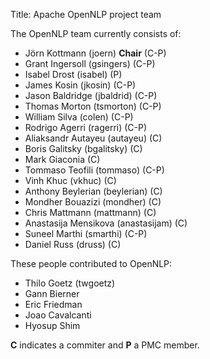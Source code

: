 Title: Apache OpenNLP project team

The OpenNLP team currently consists of:

* Jörn Kottmann (joern) **Chair** (C-P)
* Grant Ingersoll (gsingers) (C-P)
* Isabel Drost (isabel) (P)
* James Kosin (jkosin) (C-P)
* Jason Baldridge (jbaldrid) (C-P)
* Thomas Morton (tsmorton) (C-P)
* William Silva (colen) (C-P)
* Rodrigo Agerri (ragerri) (C-P)
* Aliaksandr Autayeu (autayeu) (C)
* Boris Galitsky (bgalitsky) (C)
* Mark Giaconia (C) 
* Tommaso Teofili (tommaso) (C-P)
* Vinh Khuc (vkhuc) (C)
* Anthony Beylerian (beylerian) (C)
* Mondher Bouazizi (mondher) (C)
* Chris Mattmann (mattmann) (C)
* Anastasija Mensikova (anastasijam) (C)
* Suneel Marthi (smarthi) (C-P)
* Daniel Russ (druss) (C)

These people contributed to OpenNLP:

* Thilo Goetz (twgoetz)
* Gann Bierner
* Eric Friedman
* Joao Cavalcanti
* Hyosup Shim

 **C** indicates a commiter and **P** a PMC member.
 
